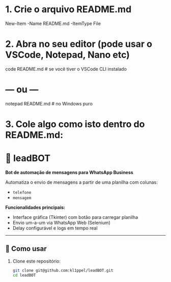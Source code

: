 # 1. Crie o arquivo README.md
New-Item -Name README.md -ItemType File

# 2. Abra no seu editor (pode usar o VSCode, Notepad, Nano etc)
code README.md      # se você tiver o VSCode CLI instalado
# — ou —
notepad README.md   # no Windows puro

# 3. Cole algo como isto dentro do README.md:

# 🤖 leadBOT
**Bot de automação de mensagens para WhatsApp Business**

Automatiza o envio de mensagens a partir de uma planilha com colunas:
- `telefone`  
- `mensagem`  

**Funcionalidades principais:**
- Interface gráfica (Tkinter) com botão para carregar planilha
- Envio um-a-um via WhatsApp Web (Selenium)
- Delay configurável e logs em tempo real

---

## 🚀 Como usar

1. Clone este repositório:
   ```bash
   git clone git@github.com:kl1ppel/leadBOT.git
   cd leadBOT
